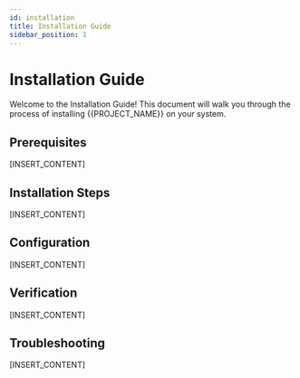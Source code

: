 ```yaml
---
id: installation
title: Installation Guide
sidebar_position: 1
---
```


# Installation Guide

Welcome to the Installation Guide! This document will walk you through the process of installing {{PROJECT_NAME}} on your system.

## Prerequisites

[INSERT_CONTENT]

## Installation Steps

[INSERT_CONTENT]


## Configuration

[INSERT_CONTENT]

## Verification

[INSERT_CONTENT]


## Troubleshooting

[INSERT_CONTENT]

